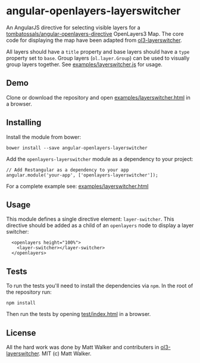 # angular-openlayers-layerswitcher

An AngularJS directive for selecting visible layers for a [tombatossals/angular-openlayers-directive](https://github.com/tombatossals/angular-openlayers-directive) OpenLayers3 Map.
The core code for displaying the map have been adapted from [ol3-layerswitcher](https://github.com/walkermatt/ol3-layerswitcher).


All layers should have a `title` property and base layers should have a `type` property set to `base`. Group layers (`ol.layer.Group`) can be used to visually group layers together. See [examples/layerswitcher.js](examples/layerswitcher.js) for usage.

## Demo

Clone or download the repository and open [examples/layerswitcher.html](examples/layerswitcher.html) in a browser.


## Installing

Install the module from bower:

    bower install --save angular-openlayers-layerswitcher

Add the `openlayers-layerswitcher` module as a dependency to your project:

    // Add Restangular as a dependency to your app
    angular.module('your-app', ['openlayers-layerswitcher']);

For a complete example see: [examples/layerswitcher.html](examples/layerswitcher.html) 


## Usage
This module defines a single directive element: `layer-switcher`. This directive should be added as a child of an `openlayers` node
to display a layer switcher:

      <openlayers height="100%">
        <layer-switcher></layer-switcher>
      </openlayers>

## Tests

To run the tests you'll need to install the dependencies via `npm`. In the root of the repository run:

    npm install

Then run the tests by opening [test/index.html](test/index.html) in a browser.

## License

All the hard work was done by Matt Walker and contributers in [ol3-layerswitcher](https://github.com/walkermatt/ol3-layerswitcher).
MIT (c) Matt Walker.

